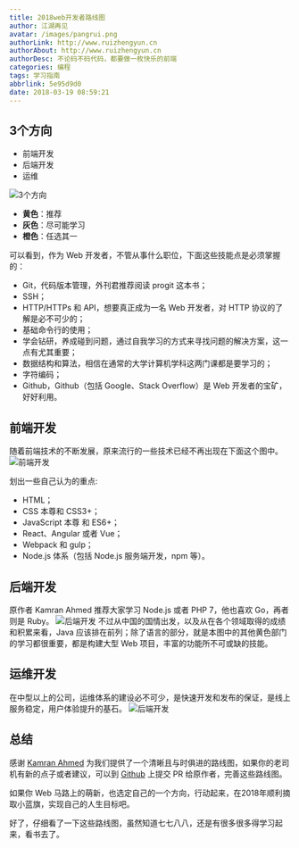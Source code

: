 ```yaml
---
title: 2018web开发者路线图
author: 江湖再见
avatar: /images/pangrui.png
authorLink: http://www.ruizhengyun.cn
authorAbout: http://www.ruizhengyun.cn
authorDesc: 不论码不码代码，都要做一枚快乐的前端
categories: 编程
tags: 学习指南
abbrlink: 5e95d9d0
date: 2018-03-19 08:59:21
---
```

## 3个方向
* 前端开发
* 后端开发
* 运维
<!--more-->

![3个方向](5e95d9d0/1.jpg)
* **黄色**：推荐
* **灰色**：尽可能学习
* **橙色**：任选其一

可以看到，作为 Web 开发者，不管从事什么职位，下面这些技能点是必须掌握的：
* Git，代码版本管理，外刊君推荐阅读 progit 这本书；
* SSH；
* HTTP/HTTPs 和 API，想要真正成为一名 Web 开发者，对 HTTP 协议的了解是必不可少的；
* 基础命令行的使用；
* 学会钻研，养成碰到问题，通过自我学习的方式来寻找问题的解决方案，这一点有尤其重要；
* 数据结构和算法，相信在通常的大学计算机学科这两门课都是要学习的；
* 字符编码；
* Github，Github（包括 Google、Stack Overflow）是 Web 开发者的宝矿，好好利用。


## 前端开发
随着前端技术的不断发展，原来流行的一些技术已经不再出现在下面这个图中。
![前端开发](5e95d9d0/2.jpg)

划出一些自己认为的重点:
* HTML；
* CSS 本尊和 CSS3+；
* JavaScript 本尊 和 ES6+；
* React、Angular 或者 Vue；
* Webpack 和 gulp；
* Node.js 体系（包括 Node.js 服务端开发，npm 等）。

## 后端开发
原作者 Kamran Ahmed 推荐大家学习 Node.js 或者 PHP 7，他也喜欢 Go，再者则是 Ruby。
![后端开发](5e95d9d0/3.jpg)
不过从中国的国情出发，以及从在各个领域取得的成绩和积累来看，Java 应该排在前列；除了语言的部分，就是本图中的其他黄色部门的学习都很重要，都是构建大型 Web 项目，丰富的功能所不可或缺的技能。

## 运维开发
在中型以上的公司，运维体系的建设必不可少，是快速开发和发布的保证，是线上服务稳定，用户体验提升的基石。
![后端开发](5e95d9d0/4.jpg)

## 总结
感谢 [Kamran Ahmed](https://github.com/kamranahmedse/developer-roadmap) 为我们提供了一个清晰且与时俱进的路线图，如果你的老司机有新的点子或者建议，可以到 [Github](https://github.com/kamranahmedse/developer-roadmap) 上提交 PR 给原作者，完善这些路线图。

如果你 Web 马路上的萌新，也选定自己的一个方向，行动起来，在2018年顺利摘取小蓝旗，实现自己的人生目标吧。

好了，仔细看了一下这些路线图，虽然知道七七八八，还是有很多很多得学习起来，看书去了。

